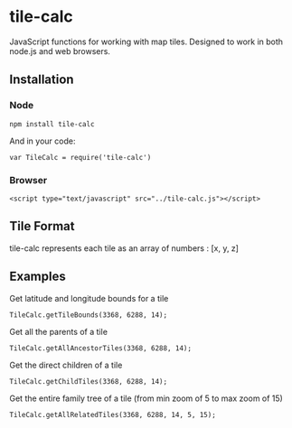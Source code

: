 # tile-calc

JavaScript functions for working with map tiles.  Designed to work in both node.js and web browsers.

## Installation

### Node

    npm install tile-calc

And in your code:

    var TileCalc = require('tile-calc')

### Browser

    <script type="text/javascript" src="../tile-calc.js"></script>

## Tile Format

tile-calc represents each tile as an array of numbers : [x, y, z]

## Examples

Get latitude and longitude bounds for a tile

    TileCalc.getTileBounds(3368, 6288, 14);

Get all the parents of a tile

	TileCalc.getAllAncestorTiles(3368, 6288, 14);

Get the direct children of a tile

	TileCalc.getChildTiles(3368, 6288, 14);

Get the entire family tree of a tile (from min zoom of 5 to max zoom of 15)

	TileCalc.getAllRelatedTiles(3368, 6288, 14, 5, 15);
